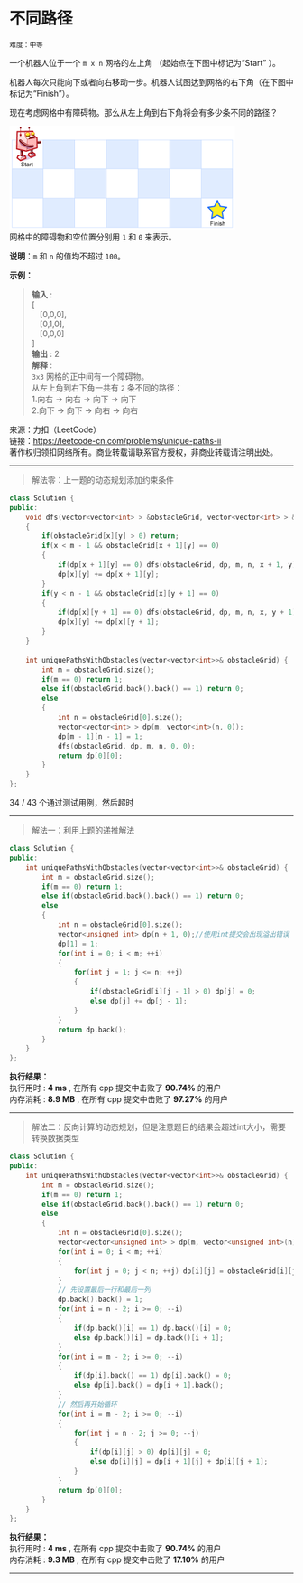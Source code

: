 # 不同路径 #  
`难度：中等` 

一个机器人位于一个 `m x n` 网格的左上角 （起始点在下图中标记为“Start” ）。  

机器人每次只能向下或者向右移动一步。机器人试图达到网格的右下角（在下图中标记为“Finish”）。  

现在考虑网格中有障碍物。那么从左上角到右下角将会有多少条不同的路径？  

![不同路径](./pic/robot_maze.png "不同路径示意图")  
网格中的障碍物和空位置分别用 `1` 和 `0` 来表示。  

**说明**：`m` 和 `n` 的值均不超过 `100`。  

**示例：**  
>**输入** :   
>[  
>&emsp;[0,0,0],  
>&emsp;[0,1,0],  
>&emsp;[0,0,0]  
>]  
>**输出** : 2   
>**解释** :   
>`3x3` 网格的正中间有一个障碍物。  
>从左上角到右下角一共有 `2` 条不同的路径：  
>1.向右 -> 向右 -> 向下 -> 向下  
>2.向下 -> 向下 -> 向右 -> 向右  

来源：力扣（LeetCode）  
链接：https://leetcode-cn.com/problems/unique-paths-ii  
著作权归领扣网络所有。商业转载请联系官方授权，非商业转载请注明出处。  

---  
>解法零：上一题的动态规划添加约束条件  

```C++
class Solution {
public:
    void dfs(vector<vector<int> > &obstacleGrid, vector<vector<int> > &dp, const int &m, const int &n, int x, int y)
    {
        if(obstacleGrid[x][y] > 0) return;
        if(x < m - 1 && obstacleGrid[x + 1][y] == 0)
        {
            if(dp[x + 1][y] == 0) dfs(obstacleGrid, dp, m, n, x + 1, y);
            dp[x][y] += dp[x + 1][y];
        }
        if(y < n - 1 && obstacleGrid[x][y + 1] == 0)
        {
            if(dp[x][y + 1] == 0) dfs(obstacleGrid, dp, m, n, x, y + 1);
            dp[x][y] += dp[x][y + 1];
        }
    }

    int uniquePathsWithObstacles(vector<vector<int>>& obstacleGrid) {
        int m = obstacleGrid.size();
        if(m == 0) return 1;
        else if(obstacleGrid.back().back() == 1) return 0;
        else
        {
            int n = obstacleGrid[0].size();
            vector<vector<int> > dp(m, vector<int>(n, 0));
            dp[m - 1][n - 1] = 1;
            dfs(obstacleGrid, dp, m, n, 0, 0);
            return dp[0][0];
        }
    }
};
```  
34 / 43 个通过测试用例，然后超时  

---
>解法一：利用上题的递推解法  

```C++
class Solution {
public:
    int uniquePathsWithObstacles(vector<vector<int>>& obstacleGrid) {
        int m = obstacleGrid.size();
        if(m == 0) return 1;
        else if(obstacleGrid.back().back() == 1) return 0;
        else
        {
            int n = obstacleGrid[0].size();
            vector<unsigned int> dp(n + 1, 0);//使用int提交会出现溢出错误
            dp[1] = 1;
            for(int i = 0; i < m; ++i)
            {
                for(int j = 1; j <= n; ++j)
                {
                    if(obstacleGrid[i][j - 1] > 0) dp[j] = 0;
                    else dp[j] += dp[j - 1];
                }
            }
            return dp.back();
        }
    }
};
```  

**执行结果：**  
执行用时 : **4 ms** , 在所有 cpp 提交中击败了 **90.74%** 的用户  
内存消耗 : **8.9 MB** , 在所有 cpp 提交中击败了 **97.27%** 的用户  

---  
>解法二：反向计算的动态规划，但是注意题目的结果会超过int大小，需要转换数据类型  

```C++
class Solution {
public:
    int uniquePathsWithObstacles(vector<vector<int>>& obstacleGrid) {
        int m = obstacleGrid.size();
        if(m == 0) return 1;
        else if(obstacleGrid.back().back() == 1) return 0;
        else
        {
            int n = obstacleGrid[0].size();
            vector<vector<unsigned int> > dp(m, vector<unsigned int>(n));
            for(int i = 0; i < m; ++i)
            {
                for(int j = 0; j < n; ++j) dp[i][j] = obstacleGrid[i][j];
            }
            // 先设置最后一行和最后一列
            dp.back().back() = 1;
            for(int i = n - 2; i >= 0; --i)
            {
                if(dp.back()[i] == 1) dp.back()[i] = 0;
                else dp.back()[i] = dp.back()[i + 1];
            }
            for(int i = m - 2; i >= 0; --i)
            {
                if(dp[i].back() == 1) dp[i].back() = 0;
                else dp[i].back() = dp[i + 1].back();
            }
            // 然后再开始循环
            for(int i = m - 2; i >= 0; --i)
            {
                for(int j = n - 2; j >= 0; --j)
                {
                    if(dp[i][j] > 0) dp[i][j] = 0;
                    else dp[i][j] = dp[i + 1][j] + dp[i][j + 1];
                }
            }
            return dp[0][0];
        }
    }
};
```  

**执行结果：**  
执行用时 : **4 ms** , 在所有 cpp 提交中击败了 **90.74%** 的用户  
内存消耗 : **9.3 MB** , 在所有 cpp 提交中击败了 **17.10%** 的用户  

---  